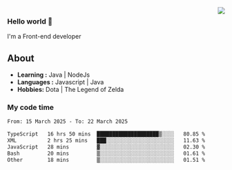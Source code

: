 <img align='right' src="https://github-readme-stats.vercel.app/api?username=jumodada&show_icons=true&theme=vue">

### Hello world 👋

I'm a Front-end developer 
    
## About
-  **Learning :** Java | NodeJs
-  **Languages :** Javascript | Java
-  **Hobbies:** Dota | The Legend of Zelda

### My code time

<!--START_SECTION:waka-->

```txt
From: 15 March 2025 - To: 22 March 2025

TypeScript   16 hrs 50 mins  ████████████████████▒░░░░   80.85 %
XML          2 hrs 25 mins   ███░░░░░░░░░░░░░░░░░░░░░░   11.63 %
JavaScript   28 mins         ▓░░░░░░░░░░░░░░░░░░░░░░░░   02.30 %
Bash         20 mins         ▒░░░░░░░░░░░░░░░░░░░░░░░░   01.61 %
Other        18 mins         ▒░░░░░░░░░░░░░░░░░░░░░░░░   01.51 %
```

<!--END_SECTION:waka-->
